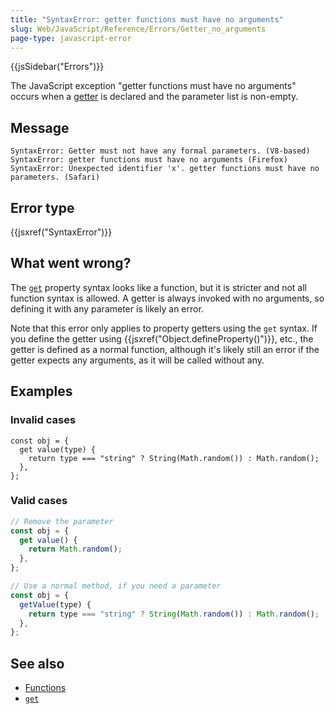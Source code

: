 ```yaml
---
title: "SyntaxError: getter functions must have no arguments"
slug: Web/JavaScript/Reference/Errors/Getter_no_arguments
page-type: javascript-error
---
```


{{jsSidebar("Errors")}}

The JavaScript exception "getter functions must have no arguments" occurs when a [getter](/Web/JavaScript/Reference/Functions/get) is declared and the parameter list is non-empty.

## Message

```plain
SyntaxError: Getter must not have any formal parameters. (V8-based)
SyntaxError: getter functions must have no arguments (Firefox)
SyntaxError: Unexpected identifier 'x'. getter functions must have no parameters. (Safari)
```

## Error type

{{jsxref("SyntaxError")}}

## What went wrong?

The [`get`](/Web/JavaScript/Reference/Functions/get) property syntax looks like a function, but it is stricter and not all function syntax is allowed. A getter is always invoked with no arguments, so defining it with any parameter is likely an error.

Note that this error only applies to property getters using the `get` syntax. If you define the getter using {{jsxref("Object.defineProperty()")}}, etc., the getter is defined as a normal function, although it's likely still an error if the getter expects any arguments, as it will be called without any.

## Examples

### Invalid cases

```js-nolint example-bad
const obj = {
  get value(type) {
    return type === "string" ? String(Math.random()) : Math.random();
  },
};
```

### Valid cases

```js example-good
// Remove the parameter
const obj = {
  get value() {
    return Math.random();
  },
};

// Use a normal method, if you need a parameter
const obj = {
  getValue(type) {
    return type === "string" ? String(Math.random()) : Math.random();
  },
};
```

## See also

- [Functions](/Web/JavaScript/Reference/Functions)
- [`get`](/Web/JavaScript/Reference/Functions/get)
